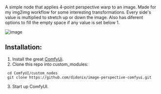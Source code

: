 A simple node that applies 4-point perspective warp to an image. Made for my img2img workflow for some interesting transformations.
Every side's value is multiplied to stretch up or down the image. Also has diferent options to fill the empty space if any value is set below 1.

![image](https://github.com/didonix/image-perspective-comfyui/assets/166654956/3101e368-54ad-47d2-bcd2-eb36c4133d05)

## Installation:

1. Install the great [ComfyUi](https://github.com/comfyanonymous/ComfyUI).
2. Clone this repo into custom_modules:
```
 cd ComfyUI/custom_nodes
 git clone https://github.com/didonix/image-perspective-comfyui.git
```
3. Start up ComfyUI.
